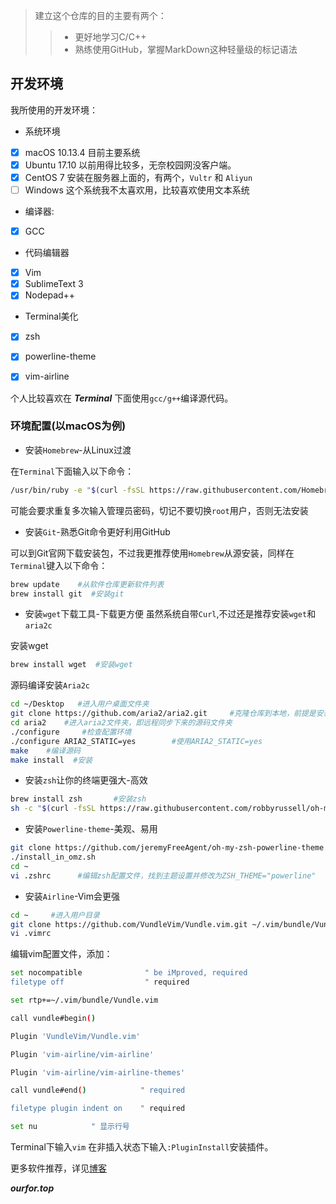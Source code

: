 > 建立这个仓库的目的主要有两个：
>>  - 更好地学习C/C++ 
>>  - 熟练使用GitHub，掌握MarkDown这种轻量级的标记语法

## 开发环境
我所使用的开发环境：
- 系统环境
- [x] macOS 10.13.4 目前主要系统
- [x] Ubuntu 17.10 以前用得比较多，无奈校园网没客户端。
- [x] CentOS 7 安装在服务器上面的，有两个，` Vultr ` 和 ` Aliyun `
- [ ] Windows 这个系统我不太喜欢用，比较喜欢使用文本系统

- 编译器:
- [x] GCC

- 代码编辑器
- [x] Vim
- [x] SublimeText 3
- [x] Nodepad++

- Terminal美化
- [x] zsh
- [x] powerline-theme
- [x] vim-airline


个人比较喜欢在 ***Terminal*** 下面使用` gcc/g++ `编译源代码。

### 环境配置(以macOS为例)
- 安装` Homebrew `-从Linux过渡

在` Terminal `下面输入以下命令：

```bash
/usr/bin/ruby -e "$(curl -fsSL https://raw.githubusercontent.com/Homebrew/install/master/install)"
```
可能会要求重复多次输入管理员密码，切记不要切换` root `用户，否则无法安装

- 安装` Git `-熟悉Git命令更好利用GitHub

可以到Git官网下载安装包，不过我更推荐使用` Homebrew `从源安装，同样在` Terminal `键入以下命令：

```bash
brew update    #从软件仓库更新软件列表
brew install git  #安装git
```

- 安装` wget `下载工具-下载更方便
虽然系统自带` Curl `,不过还是推荐安装` wget `和` aria2c `

安装wget
```bash
brew install wget  #安装wget
```
源码编译安装` Aria2c `
```bash
cd ~/Desktop   #进入用户桌面文件夹
git clone https://github.com/aria2/aria2.git     #克隆仓库到本地，前提是安装好git
cd aria2    #进入aria2文件夹，即远程同步下来的源码文件夹
./configure     #检查配置环境
./configure ARIA2_STATIC=yes        #使用ARIA2_STATIC=yes
make    #编译源码
make install  #安装
```

- 安装` zsh `让你的终端更强大-高效

```bash
brew install zsh       #安装zsh
sh -c "$(curl -fsSL https://raw.githubusercontent.com/robbyrussell/oh-my-zsh/master/tools/install.sh)"  #github仓库更新安装
```

- 安装` Powerline-theme `-美观、易用

```bash
git clone https://github.com/jeremyFreeAgent/oh-my-zsh-powerline-theme.git
./install_in_omz.sh
cd ~
vi .zshrc      #编辑zsh配置文件，找到主题设置并修改为ZSH_THEME="powerline"
```

- 安装` Airline `-Vim会更强

```bash
cd ~     #进入用户目录
git clone https://github.com/VundleVim/Vundle.vim.git ~/.vim/bundle/Vundle.vim    #安装Vundle插件管理工具
vi .vimrc
```
编辑vim配置文件，添加：
```bash
set nocompatible              " be iMproved, required
filetype off                  " required

set rtp+=~/.vim/bundle/Vundle.vim

call vundle#begin()

Plugin 'VundleVim/Vundle.vim'

Plugin 'vim-airline/vim-airline'

Plugin 'vim-airline/vim-airline-themes'

call vundle#end()            " required

filetype plugin indent on    " required

set nu            " 显示行号
```
Terminal下输入` vim `
在非插入状态下输入` :PluginInstall `安装插件。

更多软件推荐，详见[博客](https://ourfor.top)

***ourfor.top***





